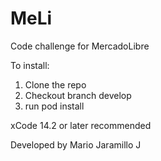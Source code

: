 # MeLi

Code challenge for MercadoLibre

To install:
1. Clone the repo
2. Checkout branch develop
3. run pod install

xCode 14.2 or later recommended

Developed by Mario Jaramillo J
